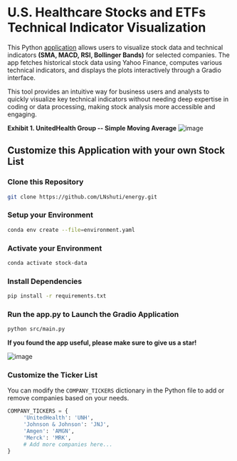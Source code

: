 # U.S. Healthcare Stocks and ETFs Technical Indicator Visualization 

This Python [application](https://leoncensh-health-stocks.hf.space) allows users to visualize stock data and technical indicators **(SMA, MACD, RSI, Bollinger Bands)** for selected companies. The app fetches historical stock data using Yahoo Finance, computes various technical indicators, and displays the plots interactively through a Gradio interface.

This tool provides an intuitive way for business users and analysts to quickly visualize key technical indicators without needing deep expertise in coding or data processing, making stock analysis more accessible and engaging.


**Exhibit 1. UnitedHealth Group -- Simple Moving Average**
![image](https://github.com/user-attachments/assets/26f73ff9-30ee-4805-9a40-815aa5515dbe)


## Customize this Application with your own Stock List

### Clone this Repository

```bash
git clone https://github.com/LNshuti/energy.git
```

### Setup your Environment
```bash
conda env create --file=environment.yaml
```

### Activate your Environment
```bash
conda activate stock-data
```

### Install Dependencies
```bash 
pip install -r requirements.txt
```

### Run the **app.py** to Launch the Gradio Application
```bash 
python src/main.py
```

**If you found the app useful, please make sure to give us a star!**

![image](https://github.com/user-attachments/assets/0cf41a00-0abb-4223-a8f0-fd3b10bea6d5)


### Customize the Ticker List
You can modify the `COMPANY_TICKERS` dictionary in the Python file to add or remove companies based on your needs.

```python
COMPANY_TICKERS = {
     'UnitedHealth': 'UNH',
     'Johnson & Johnson': 'JNJ',
     'Amgen': 'AMGN',
     'Merck': 'MRK',
     # Add more companies here...
}
```

